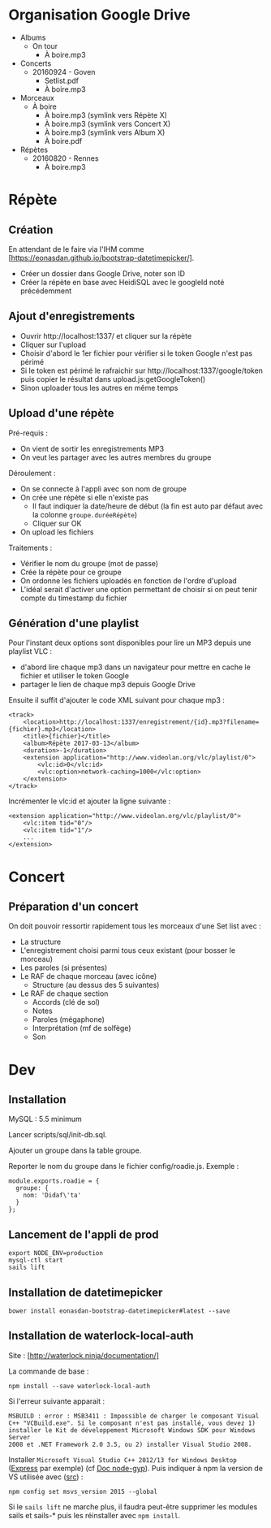 # Organisation Google Drive

  - Albums
    - On tour
      - À boire.mp3
  - Concerts
    - 20160924 - Goven
      - Setlist.pdf
      - À boire.mp3
  - Morceaux
    - À boire
      - À boire.mp3 (symlink vers Répète X)
      - À boire.mp3 (symlink vers Concert X)
      - À boire.mp3 (symlink vers Album X)
      - À boire.pdf
  - Répètes
    - 20160820 - Rennes
      - À boire.mp3

# Répète

## Création

En attendant de le faire via l'IHM comme [https://eonasdan.github.io/bootstrap-datetimepicker/].

   - Créer un dossier dans Google Drive, noter son ID
   - Créer la répète en base avec HeidiSQL avec le googleId noté précédemment

## Ajout d'enregistrements

   - Ouvrir http://localhost:1337/ et cliquer sur la répète
   - Cliquer sur l'upload
   - Choisir d'abord le 1er fichier pour vérifier si le token Google n'est pas périmé
   - Si le token est périmé le rafraichir sur http://localhost:1337/google/token puis copier le résultat dans upload.js:getGoogleToken()
   - Sinon uploader tous les autres en même temps

## Upload d'une répète

Pré-requis :

  - On vient de sortir les enregistrements MP3
  - On veut les partager avec les autres membres du groupe

Déroulement :

  - On se connecte à l'appli avec son nom de groupe
  - On crée une répète si elle n'existe pas
    - Il faut indiquer la date/heure de début (la fin est auto par défaut avec la colonne `groupe.duréeRépète`)
    - Cliquer sur OK
  - On upload les fichiers

Traitements :

  - Vérifier le nom du groupe (mot de passe)
  - Crée la répète pour ce groupe
  - On ordonne les fichiers uploadés en fonction de l'ordre d'upload
  - L'idéal serait d'activer une option permettant de choisir si on peut tenir compte du timestamp du fichier
  
## Génération d'une playlist

Pour l'instant deux options sont disponibles pour lire un MP3 depuis une playlist VLC :
  - d'abord lire chaque mp3 dans un navigateur pour mettre en cache le fichier et utiliser le token Google
  - partager le lien de chaque mp3 depuis Google Drive
  
Ensuite il suffit d'ajouter le code XML suivant pour chaque mp3 :

```
<track>
    <location>http://localhost:1337/enregistrement/{id}.mp3?filename={fichier}.mp3</location>
    <title>{fichier}</title>
    <album>Répète 2017-03-13</album>
    <duration>-1</duration>
    <extension application="http://www.videolan.org/vlc/playlist/0">
        <vlc:id>0</vlc:id>
        <vlc:option>network-caching=1000</vlc:option>
    </extension>
</track>
```

Incrémenter le vlc:id et ajouter la ligne suivante :

```
<extension application="http://www.videolan.org/vlc/playlist/0">
    <vlc:item tid="0"/>
    <vlc:item tid="1"/>
    ...
</extension>
```


# Concert

## Préparation d'un concert

On doit pouvoir ressortir rapidement tous les morceaux d'une Set list avec :

  - La structure
  - L'enregistrement choisi parmi tous ceux existant (pour bosser le morceau)
  - Les paroles (si présentes)
  - Le RAF de chaque morceau (avec icône)
    - Structure (au dessus des 5 suivantes)
  - Le RAF de chaque section
    - Accords (clé de sol)
    - Notes
    - Paroles (mégaphone)
    - Interprétation (mf de solfège)
    - Son
  
# Dev

## Installation

MySQL : 5.5 minimum

Lancer scripts/sql/init-db.sql.

Ajouter un groupe dans la table groupe.

Reporter le nom du groupe dans le fichier config/roadie.js. Exemple : 

```
module.exports.roadie = {
  groupe: {
    nom: 'Didaf\'ta'
  }
};
```

## Lancement de l'appli de prod

    export NODE_ENV=production
    mysql-ctl start
    sails lift

## Installation de datetimepicker

    bower install eonasdan-bootstrap-datetimepicker#latest --save

## Installation de waterlock-local-auth

Site : [http://waterlock.ninja/documentation/]

La commande de base :

    npm install --save waterlock-local-auth

Si l'erreur suivante apparait :

    MSBUILD : error : MSB3411 : Impossible de charger le composant Visual C++ "VCBuild.exe". Si le composant n'est pas installé, vous devez 1) installer le Kit de développement Microsoft Windows SDK pour Windows Server
    2008 et .NET Framework 2.0 3.5, ou 2) installer Visual Studio 2008.

Installer `Microsoft Visual Studio C++ 2012/13 for Windows Desktop` ([Express][msvc2012] par exemple) (cf [Doc node-gyp][node-gyp]).
Puis indiquer à npm la version de VS utilisée avec ([src][629]) :

	npm config set msvs_version 2015 --global
	
Si le `sails lift` ne marche plus, il faudra peut-être supprimer les modules sails et sails-* puis les réinstaller avec `npm install`.


[msvc2012]: http://go.microsoft.com/?linkid=9816758
[node-gyp]: https://github.com/nodejs/node-gyp/tree/abad2b58c03de713eb1805f7a681b1084c08b316
[629]: https://github.com/nodejs/node-gyp/issues/629#issuecomment-153196245
